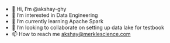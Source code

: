 - 👋 Hi, I’m @akshay-ghy
- 👀 I’m interested in Data Engineering
- 🌱 I’m currently learning Apache Spark
- 💞️ I’m looking to collaborate on setting up data lake for testbook
- 📫 How to reach me akshay@merklescience.com

<!---
akshay-ghy/akshay-ghy is a ✨ special ✨ repository because its `README.md` (this file) appears on your GitHub profile.
You can click the Preview link to take a look at your changes.
--->
